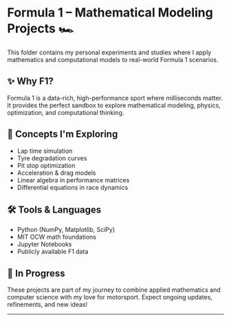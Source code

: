 # Formula 1 – Mathematical Modeling Projects 🏎️

This folder contains my personal experiments and studies where I apply mathematics and computational models to real-world Formula 1 scenarios.

## ✨ Why F1?
Formula 1 is a data-rich, high-performance sport where milliseconds matter.  
It provides the perfect sandbox to explore mathematical modeling, physics, optimization, and computational thinking.

## 🧠 Concepts I'm Exploring
- Lap time simulation
- Tyre degradation curves
- Pit stop optimization
- Acceleration & drag models
- Linear algebra in performance matrices
- Differential equations in race dynamics

## 🛠️ Tools & Languages
- Python (NumPy, Matplotlib, SciPy)
- MIT OCW math foundations
- Jupyter Notebooks
- Publicly available F1 data

## 🚧 In Progress
These projects are part of my journey to combine applied mathematics and computer science with my love for motorsport. Expect ongoing updates, refinements, and new ideas!

---
